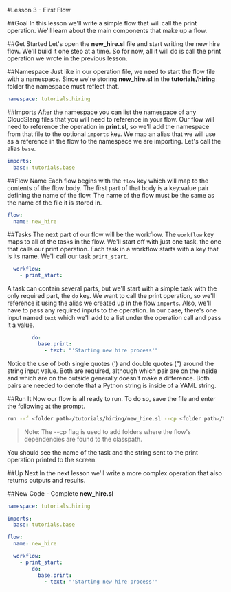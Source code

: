 #Lesson 3 - First Flow

##Goal
In this lesson we'll write a simple flow that will call the print operation. We'll learn about the main components that make up a flow.

##Get Started
Let's open the **new_hire.sl** file and start writing the new hire flow. We'll build it one step at a time. So for now, all it will do is call the print operation we wrote in the previous lesson.

##Namespace
Just like in our operation file, we need to start the flow file with a namespace. Since we're storing **new_hire.sl** in the **tutorials/hiring** folder the namespace must reflect that.

```yaml
namespace: tutorials.hiring
```

##Imports
After the namespace you can list the namespace of any CloudSlang files that you will need to reference in your flow. Our flow will need to reference the operation in **print.sl**, so we'll add the namespace from that file to the optional `imports` key.  We map an alias that we will use as a reference in the flow to the namespace we are importing. Let's call the alias `base`.

```yaml
imports:
  base: tutorials.base
``` 

##Flow Name
Each flow begins with the `flow` key which will map to the contents of the flow body. The first part of that body is a key:value pair defining the name of the flow. The name of the flow must be the same as the name of the file it is stored in.

```yaml
flow:
  name: new_hire
```

##Tasks
The next part of our flow will be the workflow. The `workflow` key maps to all of the tasks in the flow. We'll start off with just one task, the one that calls our print operation. Each task in a workflow starts with a key that is its name. We'll call our task `print_start`.

```yaml
  workflow:
    - print_start:
```  

A task can contain several parts, but we'll start with a simple task with the only required part, the `do` key. We want to call the print operation, so we'll reference it using the alias we created up in the flow `imports`. Also, we'll have to pass any required inputs to the operation. In our case, there's one input named `text` which we'll add to a list under the operation call and pass it a value.

```yaml
        do:
          base.print:
            - text: "'Starting new hire process'"
```
Notice the use of both single quotes (') and double quotes (") around the string input value. Both are required, although which pair are on the inside and which are on the outside generally doesn't make a difference. Both pairs are needed to denote that a Python string is inside of a YAML string.

##Run It
Now our flow is all ready to run. To do so, save the file and enter the following at the prompt.

```bash
run --f <folder path>/tutorials/hiring/new_hire.sl --cp <folder path>/tutorials/base
``` 

> Note: The --cp flag is used to add folders where the flow's dependencies are found to the classpath.

You should see the name of the task and the string sent to the print operation printed to the screen.

##Up Next
In the next lesson we'll write a more complex operation that also returns outputs and results.

##New Code - Complete
**new\_hire.sl**
```yaml
namespace: tutorials.hiring

imports:
  base: tutorials.base

flow:
  name: new_hire

  workflow:
    - print_start:
        do:
          base.print:
            - text: "'Starting new hire process'"
```
